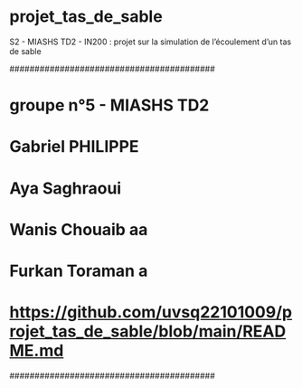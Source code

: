 # projet_tas_de_sable
S2 - MIASHS TD2 - IN200 : projet sur la simulation de l’écoulement d’un tas de sable

#########################################
# groupe n°5 - MIASHS TD2
# Gabriel PHILIPPE
# Aya Saghraoui
# Wanis Chouaib aa
# Furkan Toraman a
# https://github.com/uvsq22101009/projet_tas_de_sable/blob/main/README.md
######################################### 

